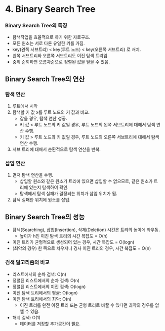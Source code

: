 # 4. Binary Search Tree

### Binary Search Tree의 특징

- 탐색작업을 효율적으로 하기 위한 자료구조.
- 모든 원소는 서로 다른 유일한 키를 가짐.
- key(왼쪽 서브트리) < key(루트 노드) < key(오른쪽 서브트리) 로 배치.
- 왼쪽 서브트리와 오른쪽 서브트리도 이진 탐색 트리임.
- 중위 순회하면 오름차순으로 정렬된 값을 얻을 수 있음.



## Binary Search Tree의 연산

### 탐색 연산

1. 루트에서 시작
2. 탐색할 키 값 x를 루트 노드의 키 값과 비교.
   - 같을 경우, 탐색 연산 성공.
   - 키 값 < 루트 노드의 키 값일 경우, 루트 노드의 왼쪽 서브트리에 대해서 탐색 연산 수행.
   - 키 값 > 루트 노드의 키 값일 경우, 루트 노드의 오른쪽 서브트리에 대해서 탐색 연산 수행.
3. 서브 트리에 대해서 순환적으로 탐색 연산을 반복.



### 삽입 연산

1. 먼저 탐색 연산을 수행.
   - 삽입할 원소와 같은 원소가 트리에 있으면 삽입할 수 없으므로, 같은 원소가 트리에 있는지 탐색하여 확인.
   - 탐색에서 탐색 실패가 결정되는 위치가 삽입 위치가 됨.
2. 탐색 실패한 위치에 원소를 삽입.





## Binary Search Tree의 성능

- 탐색(Searching), 삽입(Insertion), 삭제(Deletion) 시간은 트리의 높이에 좌우됨.
  - 높이가 h인 이진 탐색 트리의 시간 복잡도 = O(h)
- 이진 트리가 균형적으로 생성되어 있는 경우, 시간 복잡도 = O(logn)
- (최악의 경우) 한 쪽으로 치우저니 경사 이진 트리의 경우, 시간 복잡도 = O(n)



### 검색 알고리즘의 비교

- 리스트에서의 순차 검색: O(n)
- 정렬된 리스트에서의 순차 검색: O(n)
- 정렬된 리스트에서의 이진 검색: O(logn)
- 이진 탐색 트리에서의 평균: O(logn)
- 이진 탐색 트리에서의 최악: O(n)
  - 이진 트리를 완전 이진 트리 또는 균형 트리로 바꿀 수 있다면 최악의 경우를 없앨 수 있음.
- 해쉬 검색: O(1)
  - 데이터를 저장할 추가공간이 필요.

